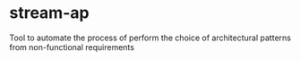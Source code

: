 stream-ap
=========

Tool to automate the process of perform the choice of architectural patterns from non-functional requirements

